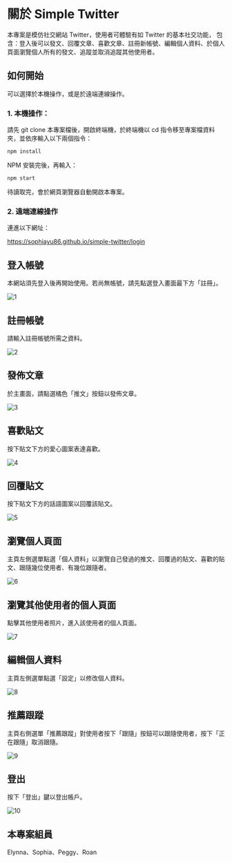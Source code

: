 # 關於 Simple Twitter

本專案是模仿社交網站 Twitter，使用者可體驗有如 Twitter 的基本社交功能， 包含：登入後可以發文、回覆文章、喜歡文章、註冊新帳號、編輯個人資料、於個人頁面瀏覽個人所有的發文、追蹤並取消追蹤其他使用者。

## 如何開始

可以選擇於本機操作，或是於遠端連線操作。

### 1. 本機操作：

請先 git clone 本專案檔後，開啟終端機，於終端機以 cd 指令移至專案檔資料夾，並依序輸入以下兩個指令：

`npm install`

NPM 安裝完後，再輸入：

`npm start`

待讀取完，會於網頁瀏覽器自動開啟本專案。

### 2. 遠端連線操作

連進以下網址：

https://sophiayu86.github.io/simple-twitter/login

## 登入帳號

本網站須先登入後再開始使用。若尚無帳號，請先點選登入畫面最下方「註冊」。

![1](./src/Assets//readme/1.png)

## 註冊帳號

請輸入註冊帳號所需之資料。

![2](./src/Assets//readme/2.png)

## 發佈文章

於主畫面，請點選橘色「推文」按鈕以發佈文章。

![3](./src/Assets//readme/3.png)

## 喜歡貼文

按下貼文下方的愛心圖案表達喜歡。

![4](./src/Assets//readme/4.png)

## 回覆貼文

按下貼文下方的話語圖案以回覆該貼文。

![5](./src/Assets//readme/5.png)

## 瀏覽個人頁面

主頁左側選單點選「個人資料」以瀏覽自己發過的推文、回覆過的貼文、喜歡的貼文、跟隨幾位使用者、有幾位跟隨者。

![6](./src/Assets//readme/6.png)

## 瀏覽其他使用者的個人頁面

點擊其他使用者照片，進入該使用者的個人頁面。

![7](./src/Assets//readme/7.png)

## 編輯個人資料

主頁左側選單點選「設定」以修改個人資料。

![8](./src/Assets//readme/8.png)

## 推薦跟蹤

主頁右側選單「推薦跟蹤」對使用者按下「跟隨」按鈕可以跟隨使用者，按下「正在跟隨」取消跟隨。

![9](./src/Assets//readme/9.png)

## 登出

按下「登出」鍵以登出帳戶。

![10](./src/Assets//readme/10.png)

## 本專案組員

Elynna、Sophia、Peggy、Roan
